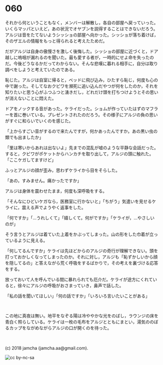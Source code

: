 # 060

それから何ということもなく，メンバーは解散し，各自の部屋へ戻っていった。いくらマッパといえど，あの状況でオヤブンを説得することはできないだろう。アルジは音をたてないようシッショの部屋へ向かった。シッショが落ち着けば，そのザエルの情報をもっと得られると考えたためだ。  

だがアルジは自身の傲慢さを激しく後悔した。シッショの部屋に近づくと，ドア越しに嗚咽が漏れるのを聞いた。最も愛する者が，一時的にせよ命を失ったのだ。今後どうなるかだってわからない。そんな悲嘆に暮れる相手に，自分は取り調べをしようと考えていたのである。  

恥じた。アルジは自室に帰ると，ベッドに飛び込み，ひたすら恥じ，何度も心の中で謝った。そしてなおクビワを瀕死に追い込んだやつが何をしたのか，それを知りたいと思う心がふつふつと湧きだし，どれだけ頭を打ちつけようとその思いが消えないことに悶えた。  

ドアをノックする音があった。ケライだった。ショムが作っていたはずのマフラーを首に巻いている。プレゼントされたのだろう。その様子にアルジの負の思いがすぐに和らいでいくのを感じた。  

「上からすごい音がするので来たんですが，何かあったんですか。あの黒い虫の類でも出ましたか」  

「里は寒いからあれは出ないよ」先までの混乱が嘘のような平静な会話だった。すると，クビワがポケットからハンカチを取り出して，アルジの頭に触れた。「ここケガしてますけど」  

ふっとアルジの顔が歪み，思わずケライから目をそらした。  

「あの，すみません。痛かったですか」  

アルジは身体を震わせたまま，何度も深呼吸をする。  

「そんなにひどいケガなら，医務室に行かないと」「ちがう」気遣いを見せるケライに，震える声でようやく返事をした。  

「何ですか」「…うれしくて」「嬉しくて。何がですか」「ケライが，…やさしいのが」  

そう言うとアルジは着ていた上着をかぶってしまった。山の形をした巾着が立っているように見える。  

「何してるんですか」ケライは先ほどからのアルジの奇行が理解できない。頭を打っておかしくなってしまったのか。それに対し，アルジも「恥ずかしいから顔を隠してるの」と答えながら荒く呼吸をするばかりで，その考えを裏づける応答をする。  

放っておいて人を呼んでいる間に暴れられても厄介だ。ケライが途方にくれていると，徐々にアルジの呼吸がおさまっていき，鼻声で話した。  

「私の話を聞いてほしい」「何の話ですか」「いろいろ言いたいことがある」  

<br>  

この地に真夜は無い。地平をなぞる陽は冷ややかな光をのばし，ラウンジの床を青白く照らしている。ケライは一枚の毛布をアルジとともにまとい，湯気ののぼるカップをながめながらアルジの口が開くのを待った。  

<br>  
<br>  
(c) 2018 jamcha (jamcha.aa@gmail.com).  

![cc by-nc-sa](https://i.creativecommons.org/l/by-nc-sa/4.0/88x31.png)
